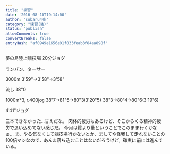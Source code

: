 ```yaml
---
title: "練習"
date: '2016-08-10T19:14:00'
author: "subaru44k"
category: "練習(強)"
status: "publish"
allowComments: true
convertBreaks: false
entryHash: "af0949e1656e01f033feab3f84aa898f"
---
```

夢の島陸上競技場
20分ジョグ

ランパン、ターサー

3000m
3&#39;59"→3&#39;58"→3&#39;58"

流し
38"0

1000m*3, r.400jog
38"7→81"5→80"3(3&#39;20"5)
38"3→80"4→80"6(3&#39;19"6)

4&#39;41"ジョグ

三本できなかった…甘えだな。
肉体的疲労もあるけど、そこからくる精神的疲労で追い込めてない感じだ。
今月は質より量ということでこのまま行くかなぁ…
ま、やる気なくして競技場行かないとか、ましてや怪我して走れないことの100倍マシなので、あんま落ち込むことはないだろうけど。確実に前には進んでいる。
